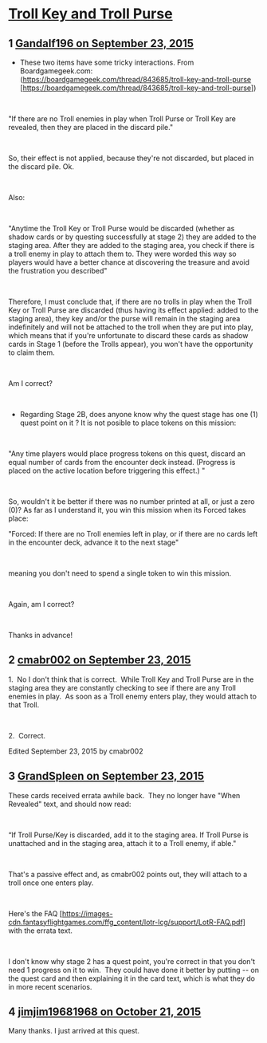 # [Troll Key and Troll Purse](https://community.fantasyflightgames.com/topic/189338-troll-key-and-troll-purse/)

## 1 [Gandalf196 on September 23, 2015](https://community.fantasyflightgames.com/topic/189338-troll-key-and-troll-purse/?do=findComment&comment=1815057)

 * These two items have some tricky interactions. From Boardgamegeek.com: (https://boardgamegeek.com/thread/843685/troll-key-and-troll-purse [https://boardgamegeek.com/thread/843685/troll-key-and-troll-purse])

 

"If there are no Troll enemies in play when Troll Purse or Troll Key are revealed, then they are placed in the discard pile." 

 

So, their effect is not applied, because they're not discarded, but placed in the discard pile. Ok.

 

Also:

 

"Anytime the Troll Key or Troll Purse would be discarded (whether as shadow cards or by questing successfully at stage 2) they are added to the staging area. After they are added to the staging area, you check if there is a troll enemy in play to attach them to. They were worded this way so players would have a better chance at discovering the treasure and avoid the frustration you described"

 

Therefore, I must conclude that, if there are no trolls in play when the Troll Key or Troll Purse are discarded (thus having its effect applied: added to the staging area), they key and/or the purse will remain in the staging area indefinitely and will not be attached to the troll when they are put into play, which means that if you're unfortunate to discard these cards as shadow cards in Stage 1 (before the Trolls appear), you won't have the opportunity to claim them.

 

Am I correct?

 

 * Regarding Stage 2B, does anyone know why the quest stage has one (1) quest point on it ? It is not posible to place tokens on this mission:

 

"Any time players would place progress tokens on this quest, discard an equal number of cards from the encounter deck instead. (Progress is placed on the active location before triggering this effect.) "

 

So, wouldn't it be better if there was no number printed at all, or just a zero (0)? As far as I understand it, you win this mission when its Forced takes place:

"Forced: If there are no Troll enemies left in play, or if there are no cards left in the encounter deck, advance it to the next stage"

 

meaning you don't need to spend a single token to win this mission. 

 

Again, am I correct?

 

Thanks in advance!

## 2 [cmabr002 on September 23, 2015](https://community.fantasyflightgames.com/topic/189338-troll-key-and-troll-purse/?do=findComment&comment=1815305)

1.  No I don't think that is correct.  While Troll Key and Troll Purse are in the staging area they are constantly checking to see if there are any Troll enemies in play.  As soon as a Troll enemy enters play, they would attach to that Troll.

 

2.  Correct.

Edited September 23, 2015 by cmabr002

## 3 [GrandSpleen on September 23, 2015](https://community.fantasyflightgames.com/topic/189338-troll-key-and-troll-purse/?do=findComment&comment=1815354)

These cards received errata awhile back.  They no longer have "When Revealed" text, and should now read:

 

“If Troll Purse/Key is discarded, add it to the staging area. If Troll Purse is unattached and in the staging area, attach it to a Troll enemy, if able."

 

That's a passive effect and, as cmabr002 points out, they will attach to a troll once one enters play.

 

Here's the FAQ [https://images-cdn.fantasyflightgames.com/ffg_content/lotr-lcg/support/LotR-FAQ.pdf] with the errata text.

 

I don't know why stage 2 has a quest point, you're correct in that you don't need 1 progress on it to win.  They could have done it better by putting -- on the quest card and then explaining it in the card text, which is what they do in more recent scenarios.

## 4 [jimjim19681968 on October 21, 2015](https://community.fantasyflightgames.com/topic/189338-troll-key-and-troll-purse/?do=findComment&comment=1858351)

Many thanks. I just arrived at this quest.

